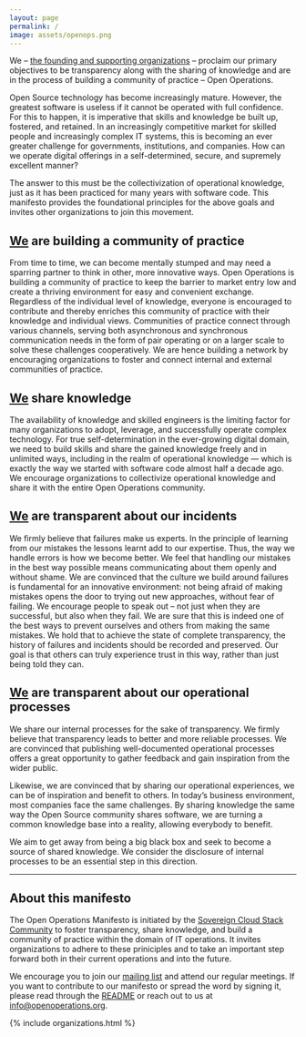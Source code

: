 ```yaml
---
layout: page
permalink: /
image: assets/openops.png
---
```

We – [the founding and supporting organizations](#supporting-organizations) – proclaim our primary objectives to be transparency along with the sharing of knowledge and are in the process of building a community of practice – Open Operations.

Open Source technology has become increasingly mature. However, the greatest software is useless if it cannot be operated with full confidence. For this to happen, it is imperative that skills and knowledge be built up, fostered, and retained. In an increasingly competitive market for skilled people and increasingly complex IT systems, this is becoming an ever greater challenge for governments, institutions, and companies. How can we operate digital offerings in a self-determined, secure, and supremely excellent manner?

The answer to this must be the collectivization of operational knowledge, just as it has been practiced for many years with software code. This manifesto provides the foundational principles for the above goals and invites other organizations to join this movement.

## [We](#supporting-organizations) are building a community of practice

From time to time, we can become mentally stumped and may need a sparring partner to think in other, more innovative ways. Open Operations is building a community of practice to keep the barrier to market entry low and create a thriving environment for easy and convenient exchange. Regardless of the individual level of knowledge, everyone is encouraged to contribute and thereby enriches this community of practice with their knowledge and individual views. Communities of practice connect through various channels, serving both asynchronous and synchronous communication needs in the form of pair operating or on a larger scale to solve these challenges cooperatively. We are hence building a network by encouraging organizations to foster and connect internal and external communities of practice.

## [We](#supporting-organizations) share knowledge

The availability of knowledge and skilled engineers is the limiting factor for many organizations to adopt, leverage, and successfully operate complex technology. For true self-determination in the ever-growing digital domain, we need to build skills and share the gained knowledge freely and in unlimited ways, including in the realm of operational knowledge — which is exactly the way we started with software code almost half a decade ago. We encourage organizations to collectivize operational knowledge and share it with the entire Open Operations community.

## [We](#supporting-organizations) are transparent about our incidents

We firmly believe that failures make us experts. In the principle of learning from our mistakes the lessons learnt add to our expertise. Thus, the way we handle errors is how we become better. We feel that handling our mistakes in the best way possible means communicating about them openly and without shame. We are convinced that the culture we build around failures is fundamental for an innovative environment: not being afraid of making mistakes opens the door to trying out new approaches, without fear of failing. We encourage people to speak out – not just when they are successful, but also when they fail. We are sure that this is indeed one of the best ways to prevent ourselves and others from making the same mistakes. We hold that to achieve the state of complete transparency, the history of failures and incidents should be recorded and preserved. Our goal is that others can truly experience trust in this way, rather than just being told they can.

## [We](#supporting-organizations) are transparent about our operational processes

We share our internal processes for the sake of transparency. We firmly believe that transparency leads to better and more reliable processes. We are convinced that publishing well-documented operational processes offers a great opportunity to gather feedback and gain inspiration from the wider public.

Likewise, we are convinced that by sharing our operational experiences, we can be of inspiration and benefit to others. In today’s business environment, most companies face the same challenges. By sharing knowledge the same way the Open Source community shares software, we are turning a common knowledge base into a reality, allowing everybody to benefit.

We aim to get away from being a big black box and seek to become a source of shared knowledge. We consider the disclosure of internal processes to be an essential step in this direction.

---

## About this manifesto

The Open Operations Manifesto is initiated by the [Sovereign Cloud Stack Community](https://scs.community) to foster transparency, share knowledge, and build a community of practice within the domain of IT operations. It invites organizations to adhere to these priniciples and to take an important step forward both in their current operations and into the future.

We encourage you to join our [mailing list](https://scs.sovereignit.de/mailman3/postorius/lists/list.openoperations.org/) and attend our regular meetings. If you want to contribute to our manifesto or spread the word by signing it, please read through the [README](https://github.com/SovereignCloudStack/open-operations-manifesto/#readme) or reach out to us at <info@openoperations.org>.

{% include organizations.html %}
